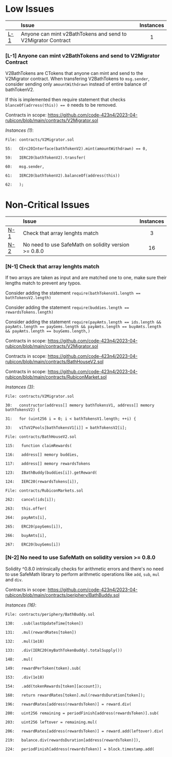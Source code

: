 # Low Issues


| |Issue|Instances|
|-|:-|:-:|
| [L-1](#L-1) | Anyone can mint v2BathTokens and send to V2Migrator Contract | 1 |
### <a name="L-1"></a>[L-1] Anyone can mint v2BathTokens and send to V2Migrator Contract 
V2BathTokens are CTokens that anyone can mint and send to the V2Migrator contract. When transfering V2BathTokens to
`msg.sender`, consider sending only `amountWithdrawn` instead of entire balance of bathTokenV2. 

If this is implemented then require statement that checks `blanceOf(adrress(this)) == 0` needs to be removed. 

Contracts in scope: https://github.com/code-423n4/2023-04-rubicon/blob/main/contracts/V2Migrator.sol

*Instances (1)*:
```solidity
File: contracts/V2Migrator.sol

55:   CErc20Interface(bathTokenV2).mint(amountWithdrawn) == 0,

59:   IERC20(bathTokenV2).transfer(

60:   msg.sender,

61:   IERC20(bathTokenV2).balanceOf(address(this))

62:   );

```


# Non-Critical Issues


| |Issue|Instances|
|-|:-|:-:|
| [N-1](#N-1) | Check that array lenghts match  | 3 |
| [N-2](#N-2) | No need to use SafeMath on solidity version >= 0.8.0  | 16 |
### <a name="N-1"></a>[N-1] Check that array lenghts match
If two arrays are taken as input and are matched one to one, make sure their lengths match to prevent any typos.

Consider adding the statement `require(bathTokensV1.length == bathTokensV2.length)`

Consider adding the statement `require(buddies.length == rewardsTokens.length)`

Consider adding the statement `require(payAmts.length == ids.length && payAmts.length == payGems.length && payAmts.length == buyAmts.length && payAmts.length == buyGems.length,)`

Contracts in scope: https://github.com/code-423n4/2023-04-rubicon/blob/main/contracts/V2Migrator.sol

Contracts in scope: https://github.com/code-423n4/2023-04-rubicon/blob/main/contracts/BathHouseV2.sol

Contracts in scope: https://github.com/code-423n4/2023-04-rubicon/blob/main/contracts/RubiconMarket.sol

*Instances (3)*:
```solidity
File: contracts/V2Migrator.sol

30:   constructor(address[] memory bathTokensV1, address[] memory bathTokensV2) {

31:   for (uint256 i = 0; i < bathTokensV1.length; ++i) {

33:   v1ToV2Pools[bathTokensV1[i]] = bathTokensV2[i];

```

```solidity
File: contracts/BathHouseV2.sol

115:   function claimRewards(

116:   address[] memory buddies,

117:   address[] memory rewardsTokens

123:   IBathBuddy(buddies[i]).getReward(

124:   IERC20(rewardsTokens[i]),

```

```solidity
File: contracts/RubiconMarkets.sol

262:   cancel(ids[i]);

263:   this.offer(

264:   payAmts[i],

265:   ERC20(payGems[i]),

266:   buyAmts[i],

267:   ERC20(buyGems[i])

```

### <a name="N-2"></a>[N-2] No need to use SafeMath on solidity version >= 0.8.0
Solidity ^0.8.0 intrinsically checks for arithmetic errors and there's no need to use SafeMath library
to perform arithmetic operations like `add`, `sub`, `mul` and `div`. 

Contracts in scope: https://github.com/code-423n4/2023-04-rubicon/blob/main/contracts/periphery/BathBuddy.sol

*Instances (16)*:
```solidity
File: contracts/periphery/BathBuddy.sol

130:   .sub(lastUpdateTime[token])

131:   .mul(rewardRates[token])

132:   .mul(1e18)

133:   .div(IERC20(myBathTokenBuddy).totalSupply())

148:   .mul(

149:   rewardPerToken(token).sub(

153:   .div(1e18)

154:   .add(tokenRewards[token][account]);

160:   return rewardRates[token].mul(rewardsDuration[token]);

196:   rewardRates[address(rewardsToken)] = reward.div(

200:   uint256 remaining = periodFinish[address(rewardsToken)].sub(

203:   uint256 leftover = remaining.mul(

206:   rewardRates[address(rewardsToken)] = reward.add(leftover).div(

219:   balance.div(rewardsDuration[address(rewardsToken)]),

224:   periodFinish[address(rewardsToken)] = block.timestamp.add(

```